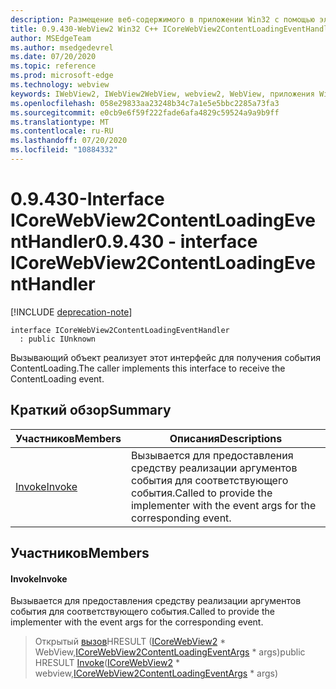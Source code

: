 ```yaml
---
description: Размещение веб-содержимого в приложении Win32 с помощью элемента управления Microsoft Edge WebView2
title: 0.9.430-WebView2 Win32 C++ ICoreWebView2ContentLoadingEventHandler
author: MSEdgeTeam
ms.author: msedgedevrel
ms.date: 07/20/2020
ms.topic: reference
ms.prod: microsoft-edge
ms.technology: webview
keywords: IWebView2, IWebView2WebView, webview2, WebView, приложения Win32, Win32, EDGE, ICoreWebView2, ICoreWebView2Host, элемент управления "веб-браузер", HTML Edge
ms.openlocfilehash: 058e29833aa23248b34c7a1e5e5bbc2285a73fa3
ms.sourcegitcommit: e0cb9e6f59f222fade6afa4829c59524a9a9b9ff
ms.translationtype: MT
ms.contentlocale: ru-RU
ms.lasthandoff: 07/20/2020
ms.locfileid: "10884332"
---
```

# <span data-ttu-id="35b46-104">0.9.430-Interface ICoreWebView2ContentLoadingEventHandler</span><span class="sxs-lookup"><span data-stu-id="35b46-104">0.9.430 - interface ICoreWebView2ContentLoadingEventHandler</span></span> 

[!INCLUDE [deprecation-note](../../includes/deprecation-note.md)]

```
interface ICoreWebView2ContentLoadingEventHandler
  : public IUnknown
```

<span data-ttu-id="35b46-105">Вызывающий объект реализует этот интерфейс для получения события ContentLoading.</span><span class="sxs-lookup"><span data-stu-id="35b46-105">The caller implements this interface to receive the ContentLoading event.</span></span>

## <span data-ttu-id="35b46-106">Краткий обзор</span><span class="sxs-lookup"><span data-stu-id="35b46-106">Summary</span></span>

 <span data-ttu-id="35b46-107">Участников</span><span class="sxs-lookup"><span data-stu-id="35b46-107">Members</span></span>                        | <span data-ttu-id="35b46-108">Описания</span><span class="sxs-lookup"><span data-stu-id="35b46-108">Descriptions</span></span>
--------------------------------|---------------------------------------------
[<span data-ttu-id="35b46-109">Invoke</span><span class="sxs-lookup"><span data-stu-id="35b46-109">Invoke</span></span>](#invoke) | <span data-ttu-id="35b46-110">Вызывается для предоставления средству реализации аргументов события для соответствующего события.</span><span class="sxs-lookup"><span data-stu-id="35b46-110">Called to provide the implementer with the event args for the corresponding event.</span></span>

## <span data-ttu-id="35b46-111">Участников</span><span class="sxs-lookup"><span data-stu-id="35b46-111">Members</span></span>

#### <span data-ttu-id="35b46-112">Invoke</span><span class="sxs-lookup"><span data-stu-id="35b46-112">Invoke</span></span> 

<span data-ttu-id="35b46-113">Вызывается для предоставления средству реализации аргументов события для соответствующего события.</span><span class="sxs-lookup"><span data-stu-id="35b46-113">Called to provide the implementer with the event args for the corresponding event.</span></span>

> <span data-ttu-id="35b46-114">Открытый [вызов](#invoke)HRESULT ([ICoreWebView2](ICoreWebView2.md) \* WebView,[ICoreWebView2ContentLoadingEventArgs](ICoreWebView2ContentLoadingEventArgs.md) \* args)</span><span class="sxs-lookup"><span data-stu-id="35b46-114">public HRESULT [Invoke](#invoke)([ICoreWebView2](ICoreWebView2.md) \* webview,[ICoreWebView2ContentLoadingEventArgs](ICoreWebView2ContentLoadingEventArgs.md) \* args)</span></span>

